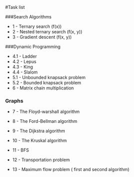 #Task list

###Search Algorithms
* 1 - Ternary search (f(x))
* 2 - Nested ternary search (f(x, y))
* 3 - Gradient descent (f(x, y))

###Dynamic Programming
* 4.1 - Ladder
* 4.2 - Lepus
* 4.3 - King
* 4.4 - Slalom
* 5.1 - Unbounded knapsack problem
* 5.2 - Bounded knapsack problem
* 6 - Matrix chain multiplication

### Graphs
* 7 - The Floyd-warshall algorithm
* 8 - The Ford-Bellman algorithm
* 9 - The Dijkstra algorithm
* 10 - The Kruskal algorithm
* 11 - BFS

* 12 - Transportation problem
* 13 - Maximum flow problem ( first and second algorithm)
